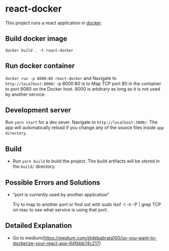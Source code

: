 # react-docker

This project runs a react application in [docker](https://www.docker.com/). 

## Build docker image
`docker build . -t react-docker`
## Run docker container
`docker run -p 8000:80 react-docker` and Navigate to `http://localhost:8000/`
-p 8000:80 is to Map TCP port 80 in the container to port 8080 on the Docker host.
8000 is arbitrary as long as it is not used by another service.

## Development server

Run `yarn start` for a dev sever. Navigate to `http://localhost:3000/`. The app will automatically reload if you change any of the source files inside `app directory`.

## Build
 * Run `yarn build` to build the project. The build artifacts will be stored in the `build/` directory.
 
## Possible Errors and Solutions
* “port is currently used by another application”
  
  Try to map to another port or find out with sudo lsof -i -n -P | grep TCP on mac to see what service is using that port.

## Detailed Explanation
 * Go to medium(https://medium.com/@debabrata100/so-you-want-to-dockerize-your-react-app-64fbbb74c217)
